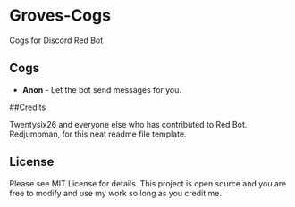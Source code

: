 # Groves-Cogs
Cogs for Discord Red Bot
&nbsp;
## Cogs
- **Anon** - Let the bot send messages for you.

##Credits

Twentysix26 and everyone else who has contributed to Red Bot.
Redjumpman, for this neat readme file template.

## License

Please see MIT License for details. This project is open source and you are free to modify and use my work so long as you credit me.
